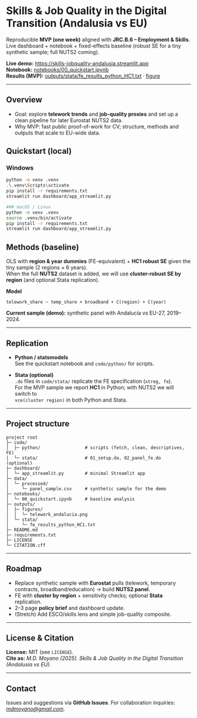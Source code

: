 # Skills & Job Quality in the Digital Transition (Andalusia vs EU)

Reproducible **MVP (one week)** aligned with **JRC.B.6 – Employment & Skills**.  
Live dashboard + notebook + fixed-effects baseline (robust SE for a tiny synthetic sample; full NUTS2 coming).

**Live demo:** https://skills-jobquality-andalusia.streamlit.app  
**Notebook:** [notebooks/00_quickstart.ipynb](notebooks/00_quickstart.ipynb)  
**Results (MVP):** [outputs/stata/fe_results_python_HC1.txt](outputs/stata/fe_results_python_HC1.txt) · [figure](outputs/figures/telework_andalucia.png)

---

## Overview
- Goal: explore **telework trends** and **job-quality proxies** and set up a clean pipeline for later Eurostat NUTS2 data.
- Why MVP: fast public proof-of-work for CV; structure, methods and outputs that scale to EU-wide data.

## Quickstart (local)
### Windows
```bash
python -m venv .venv
.\.venv\Scripts\activate
pip install -r requirements.txt
streamlit run dashboard/app_streamlit.py

### macOS / Linux
python -m venv .venv
source .venv/bin/activate
pip install -r requirements.txt
streamlit run dashboard/app_streamlit.py
```
## Methods (baseline)

OLS with **region & year dummies** (FE-equivalent) + **HC1 robust SE** given the tiny sample (2 regions × 6 years).  
When the full **NUTS2** dataset is added, we will use **cluster-robust SE by region** (and optional Stata replication).

**Model**
```text
telework_share ~ temp_share + broadband + C(region) + C(year)
```

**Current sample (demo):** synthetic panel with Andalucía vs EU-27, 2019–2024.

---

## Replication

- **Python / statsmodels**  
  See the quickstart notebook and `code/python/` for scripts.

- **Stata (optional)**  
  `.do` files in `code/stata/` replicate the FE specification (`xtreg, fe`).  
  For the MVP sample we report **HC1** in Python; with NUTS2 we will switch to  
  `vce(cluster region)` in both Python and Stata.

---

## Project structure
```text
project root
├─ code/
│  ├─ python/                 # scripts (fetch, clean, descriptives, FE)
│  └─ stata/                  # 01_setup.do, 02_panel_fe.do  (optional)
├─ dashboard/
│  └─ app_streamlit.py        # minimal Streamlit app
├─ data/
│  └─ processed/
│     └─ panel_sample.csv     # synthetic sample for the demo
├─ notebooks/
│  └─ 00_quickstart.ipynb     # baseline analysis
├─ outputs/
│  ├─ figures/
│  │  └─ telework_andalucia.png
│  └─ stata/
│     └─ fe_results_python_HC1.txt
├─ README.md
├─ requirements.txt
├─ LICENSE
└─ CITATION.cff
```

---

## Roadmap
- Replace synthetic sample with **Eurostat** pulls (telework, temporary contracts, broadband/education) → build **NUTS2 panel**.
- FE with **cluster by region** + sensitivity checks; optional **Stata** replication.
- 2–3 page **policy brief** and dashboard update.
- (Stretch) Add ESCO/skills lens and simple job-quality composite.

---

## License & Citation
**License:** MIT (see `LICENSE`).  
**Cite as:** *M.D. Moyano (2025). Skills & Job Quality in the Digital Transition (Andalusia vs EU).*

---

## Contact
Issues and suggestions via **GitHub Issues**. For collaboration inquiries: *mdmoyano@gmail.com*.


